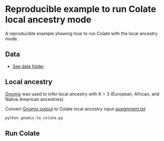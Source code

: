 # Reproducible example to run Colate local ancestry mode

A reproducible example showing how to run Colate with the local ancestry mode.

## Data

- [See data folder](data/README.md)


## Local ancestry

[Gnomix](https://github.com/AI-sandbox/gnomix) was used to infer local ancestry
with K = 3 (European, African, and Native American ancestries).

Convert [Gnomix output](data/example.msp) to Colate local ancestry input [assignment.txt](data/assignment.txt)


```bash
python gnomix_to_colate.py
```

## Run Colate
